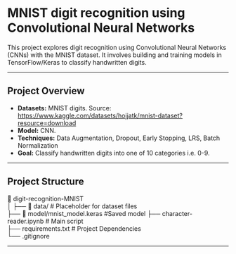 # MNIST digit recognition using Convolutional Neural Networks

This project explores digit recognition using Convolutional Neural Networks (CNNs) with the MNIST dataset. 
It involves building and training models in TensorFlow/Keras to classify handwritten digits.

---

## Project Overview
- **Datasets:** MNIST digits. Source: https://www.kaggle.com/datasets/hojjatk/mnist-dataset?resource=download  
- **Model:** CNN.  
- **Techniques:** Data Augmentation, Dropout, Early Stopping, LRS, Batch Normalization  
- **Goal:** Classify handwritten digits into one of 10 categories i.e. 0-9.  

---

## Project Structure

📂 digit-recognition-MNIST  
│
├── 📂 data/ # Placeholder for dataset files  
├── 📂 model/mnist_model.keras                 #Saved model 
├── character-reader.ipynb                     # Main script  
├── requirements.txt                           # Project Dependencies  
└── .gitignore 

---

